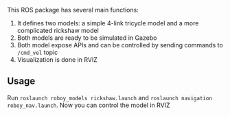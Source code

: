 This ROS package has several main functions:

1. It defines two models: a simple 4-link tricycle model and a more complicated rickshaw model
2. Both models are ready to be simulated in Gazebo
3. Both model expose APIs and can be controlled by sending commands to `/cmd_vel` topic
4. Visualization is done in RVIZ

## Usage 

Run `roslaunch roboy_models rickshaw.launch` and `roslaunch navigation 
roboy_nav.launch`. Now you can control the model in RVIZ
